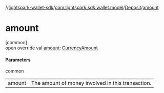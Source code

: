 //[lightspark-wallet-sdk](../../../index.md)/[com.lightspark.sdk.wallet.model](../index.md)/[Deposit](index.md)/[amount](amount.md)

# amount

[common]\
open override val [amount](amount.md): [CurrencyAmount](../-currency-amount/index.md)

#### Parameters

common

| | |
|---|---|
| amount | The amount of money involved in this transaction. |
